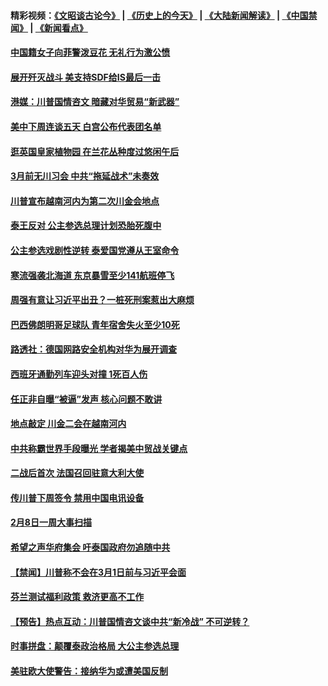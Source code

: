 #### 精彩视频：[《文昭谈古论今》](http://45.32.25.56/wenzhao) | [《历史上的今天》](http://45.32.25.56/today-in-history) | [《大陆新闻解读》](http://45.32.25.56/ntdtv-comedy) | [《中国禁闻》](http://45.32.25.56/ntdtv-news) | [《新闻看点》](http://45.32.25.56/news-insight) 

 #### [中国籍女子向菲警泼豆花 无礼行为激公愤](../pages/prog202/a102508632.md?t=02100931?t=02100859) 

#### [展开歼灭战斗 美支持SDF给IS最后一击](../pages/prog202/a102508605.md?t=02100931?t=02100859) 


#### [港媒：川普国情咨文 暗藏对华贸易“新武器”](../pages/prog202/a102508548.md?t=02100931?t=02100859) 

#### [美中下周连谈五天 白宫公布代表团名单](../pages/prog202/a102508480.md?t=02100931?t=02100859) 

#### [逛英国皇家植物园 在兰花丛种度过悠闲午后](../pages/prog202/a102508458.md?t=02100931?t=02100859) 

#### [3月前无川习会 中共“拖延战术”未奏效](../pages/prog202/a102508466.md?t=02100931?t=02100859) 


#### [川普宣布越南河内为第二次川金会地点](../pages/prog202/a102508356.md?t=02100931?t=02100859) 

#### [泰王反对 公主参选总理计划恐胎死腹中](../pages/prog202/a102508350.md?t=02100931?t=02100859) 

#### [公主参选戏剧性逆转 泰爱国党遵从王室命令](../pages/prog202/a102508154.md?t=02100931?t=02100859) 

#### [寒流强袭北海道 东京暴雪至少141航班停飞](../pages/prog202/a102508107.md?t=02100931?t=02100859) 

#### [周强有意让习近平出丑？一桩死刑案惹出大麻烦](../pages/prog202/a102508048.md?t=02100931?t=02100859) 

#### [巴西佛朗明哥足球队 青年宿舍失火至少10死](../pages/prog202/a102508000.md?t=02100931?t=02100859) 


#### [路透社：德国网路安全机构对华为展开调查](../pages/prog202/a102507973.md?t=02100931?t=02100859) 

#### [西班牙通勤列车迎头对撞 1死百人伤](../pages/prog202/a102507952.md?t=02100931?t=02100859) 

#### [任正非自曝“被逼”发声  核心问题不敢讲](../pages/prog202/a102507948.md?t=02100931?t=02100859) 

#### [地点敲定 川金二会在越南河内](../pages/prog202/a102507941.md?t=02100931?t=02100859) 

#### [中共称霸世界手段曝光 学者揭美中贸战关键点](../pages/prog202/a102507914.md?t=02100931?t=02100859) 

#### [二战后首次 法国召回驻意大利大使](../pages/prog202/a102507685.md?t=02100931?t=02100859) 

#### [传川普下周签令 禁用中国电讯设备](../pages/prog202/a102507868.md?t=02100931?t=02100859) 


#### [2月8日一周大事扫描](../pages/prog202/a102507753.md?t=02100931?t=02100859) 

#### [希望之声华府集会 吁泰国政府勿追随中共](../pages/prog202/a102507639.md?t=02100931?t=02100859) 

#### [【禁闻】川普称不会在3月1日前与习近平会面](../pages/prog202/a102507745.md?t=02100931?t=02100859) 

#### [芬兰测试福利政策 救济更高不工作](../pages/prog202/a102507723.md?t=02100931?t=02100859) 

#### [【预告】热点互动：川普国情咨文谈中共“新冷战” 不可逆转？](../pages/prog202/a102507641.md?t=02100931?t=02100859) 

#### [时事拼盘：颠覆泰政治格局 大公主参选总理](../pages/prog202/a102507679.md?t=02100931?t=02100859) 

#### [美驻欧大使警告：接纳华为或遭美国反制](../pages/prog202/a102507643.md?t=02100931?t=02100859) 

